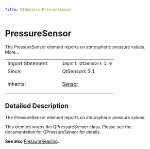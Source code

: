 ```yaml
---
Title: QtSensors.PressureSensor
---
```

        
PressureSensor
==============

<span class="subtitle"></span>
The PressureSensor element reports on atmospheric pressure values. More...

<table>
<colgroup>
<col width="50%" />
<col width="50%" />
</colgroup>
<tbody>
<tr class="odd">
<td>Import Statement:</td>
<td><code>import QtSensors 5.0</code></td>
</tr>
<tr class="even">
<td>Since:</td>
<td>QtSensors 5.1</td>
</tr>
<tr class="odd">
<td>Inherits:</td>
<td><p><a href="QtSensors.Sensor.md">Sensor</a></p></td>
</tr>
</tbody>
</table>

<span id="details"></span>
Detailed Description
--------------------

The PressureSensor element reports on atmospheric pressure values.

This element wraps the QPressureSensor class. Please see the documentation for QPressureSensor for details.

**See also** [PressureReading](../QtSensors.PressureReading.md).

